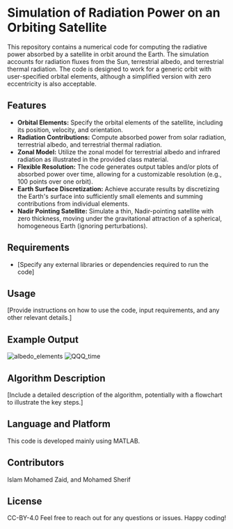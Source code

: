 # Simulation of Radiation Power on an Orbiting Satellite 

This repository contains a numerical code for computing the radiative power absorbed by a satellite in orbit around the Earth. The simulation accounts for radiation fluxes from the Sun, terrestrial albedo, and terrestrial thermal radiation. The code is designed to work for a generic orbit with user-specified orbital elements, although a simplified version with zero eccentricity is also acceptable.

## Features
- **Orbital Elements:** Specify the orbital elements of the satellite, including its position, velocity, and orientation.
- **Radiation Contributions:** Compute absorbed power from solar radiation, terrestrial albedo, and terrestrial thermal radiation.
- **Zonal Model:** Utilize the zonal model for terrestrial albedo and infrared radiation as illustrated in the provided class material.
- **Flexible Resolution:** The code generates output tables and/or plots of absorbed power over time, allowing for a customizable resolution (e.g., 100 points over one orbit).
- **Earth Surface Discretization:** Achieve accurate results by discretizing the Earth's surface into sufficiently small elements and summing contributions from individual elements.
- **Nadir Pointing Satellite:** Simulate a thin, Nadir-pointing satellite with zero thickness, moving under the gravitational attraction of a spherical, homogeneous Earth (ignoring perturbations).

## Requirements
- [Specify any external libraries or dependencies required to run the code]

## Usage
[Provide instructions on how to use the code, input requirements, and any other relevant details.]

## Example Output
![albedo_elements](https://github.com/IslamZaid/SS_HW3/assets/114555306/80907101-8609-480d-a132-e6fa0a075560) 
![QQQ_time](https://github.com/IslamZaid/SS_HW3/assets/114555306/b7d9d381-5950-4ccc-8e11-3574cb4abb2c)

## Algorithm Description
[Include a detailed description of the algorithm, potentially with a flowchart to illustrate the key steps.]

## Language and Platform
This code is developed mainly using MATLAB. 
## Contributors
Islam Mohamed Zaid, and Mohamed Sherif
## License
CC-BY-4.0
Feel free to reach out for any questions or issues. Happy coding!
